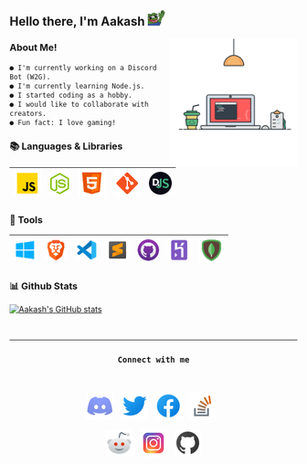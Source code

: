 <h2>
Hello there, I'm Aakash <img width= "30" src="./assets/dank hi.png" />
</h2>


<img width = "225" align= "right" src = "./assets/coding.svg">

### About Me!

```
● I'm currently working on a Discord Bot (W2G).
● I'm currently learning Node.js.
● I started coding as a hobby.
● I would like to collaborate with creators.
● Fun fact: I love gaming!
```

### 📚 Languages & Libraries

|<img width = "48" src = "./assets/javascript.png" /> | <img width = "37" src = "./assets/node.png"/>  | <img width = "48" src = "./assets/html.png"/>| <img width = "48" src = "./assets/git.png"/> | <img width = "40" src = "./assets/djs.png"/>| 
|--|--|--|--|--| 


### 🔨 Tools

|<img width = "40" src = ./assets/windows.png>| <img width = "40" src = ./assets/brave.png>|<img width = "40" src = ./assets/vsc.png>| <img width = "40" src = ./assets/sublime.png>| <img width = "40" src = ./assets/github.png>| <img width = "40" src = ./assets/heroku.png>| <img width = "45" src = ./assets/mongodb.png>|
|--|--|--|--|--|--|--|


### 📊 Github Stats

 [![Aakash's GitHub stats](https://github-readme-stats.vercel.app/api?username=aakash04s&show_icons=true)](https://github.com/aakash04s) 


<br>

---

<h3><p align="center"><code>Connect with me</code></p></h3>

<br>

<p align= "center">
<a href = "https://discord.gg/Je3pHvGXbK"><code><img width = "48" src = "./assets/discord.png"></code></a> &nbsp; <a href = "https://twitter.com/Aakash04s"><code><img width = "48" src = "./assets/twitter.png"></code></a> &nbsp; <a href = "https://www.facebook.com/profile.php?id=100027124781287"><code><img width = "48" src = "./assets/facebook.png"></code></a> &nbsp; <a href = "https://stackoverflow.com/users/16659558/aakash"><code><img width = "48" src = "./assets/stack.png"></code></a> &nbsp; 
</p>

<p align = "center">
<a href = "https://www.reddit.com/user/aakash04s"><code><img width = "48" src = "./assets/reddit.png"></code></a> &nbsp; <a href = "https://instagram.com/aakash04s"><code><img width = "48" src = "./assets/instagram.png"></code></a> &nbsp; <a href = "https://github.com/aakash04s"><code><img width = "48" src = "./assets/git+.png"></code></a>
</p>




